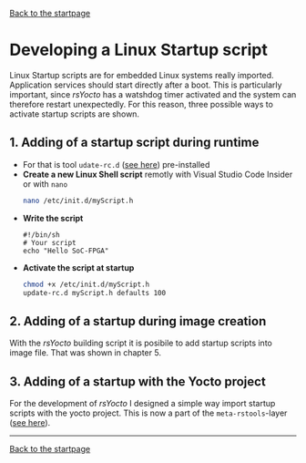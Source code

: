 [Back to the startpage](https://github.com/robseb/rsyocto)

# Developing a Linux Startup script
Linux Startup scripts are for embedded Linux systems really imported. 
Application services should start directly after a boot. This is particularly important, since *rsYocto* has a watshdog timer activated and the system can therefore restart unexpectedly.
For this reason, three possible ways to activate startup scripts are shown.

## 1. Adding of a startup script during runtime
* For that is tool `udate-rc.d` ([see here](http://manpages.ubuntu.com/manpages/bionic/man8/update-rc.d.8.html)) pre-installed
* **Create a new Linux Shell script** remotly with Visual Studio Code Insider or with `nano`
  ````bash
  nano /etc/init.d/myScript.h
  ````
* **Write the script**
  ```console
  #!/bin/sh
  # Your script
  echo "Hello SoC-FPGA"
  ````
* **Activate the script at startup**
  ````bash
  chmod +x /etc/init.d/myScript.h
  update-rc.d myScript.h defaults 100

## 2. Adding of a startup during image creation
With the *rsYocto* building script it is posibile to add startup scripts into image file. 
That was shown in chapter 5.

## 3. Adding of a startup with the Yocto project
For the development of *rsYocto* I designed a simple way import startup scripts with the yocto project. This is now a part of the `meta-rstools`-layer ([see here](https://github.com/robseb/meta-rstools)).

___
 [Back to the startpage](https://github.com/robseb/rsyocto)
 
